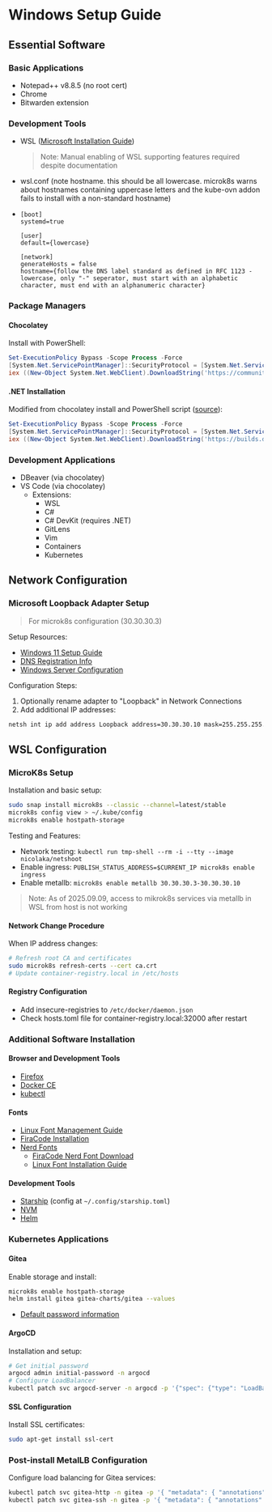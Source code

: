 # Windows Setup Guide

## Essential Software

### Basic Applications

- Notepad++ v8.8.5 (no root cert)
- Chrome
- Bitwarden extension

### Development Tools

- WSL ([Microsoft Installation Guide](https://learn.microsoft.com/en-us/windows/wsl/install))
  > Note: Manual enabling of WSL supporting features required despite documentation
- wsl.conf (note hostname. this should be all lowercase. microk8s warns about hostnames containing uppercase letters and the kube-ovn addon fails to install with a non-standard hostname)
- ```
  [boot]
  systemd=true
  
  [user]
  default={lowercase}
  
  [network]
  generateHosts = false
  hostname={follow the DNS label standard as defined in RFC 1123 - lowercase, only "-" seperator, must start with an alphabetic character, must end with an alphanumeric character}
  ```

### Package Managers

#### Chocolatey

Install with PowerShell:

```powershell
Set-ExecutionPolicy Bypass -Scope Process -Force
[System.Net.ServicePointManager]::SecurityProtocol = [System.Net.ServicePointManager]::SecurityProtocol -bor 3072
iex ((New-Object System.Net.WebClient).DownloadString('https://community.chocolatey.org/install.ps1'))
```

#### .NET Installation

Modified from chocolatey install and PowerShell script ([source](https://dotnet.microsoft.com/en-us/download/dotnet/scripts)):

```powershell
Set-ExecutionPolicy Bypass -Scope Process -Force
[System.Net.ServicePointManager]::SecurityProtocol = [System.Net.ServicePointManager]::SecurityProtocol -bor 3072
iex ((New-Object System.Net.WebClient).DownloadString('https://builds.dotnet.microsoft.com/dotnet/scripts/v1/dotnet-install.ps1'))
```

### Development Applications

- DBeaver (via chocolatey)
- VS Code (via chocolatey)
  - Extensions:
    - WSL
    - C#
    - C# DevKit (requires .NET)
    - GitLens
    - Vim
    - Containers
    - Kubernetes

## Network Configuration

### Microsoft Loopback Adapter Setup

> For microk8s configuration (30.30.30.3)

Setup Resources:

- [Windows 11 Setup Guide](https://www.linkedin.com/pulse/how-create-microsoft-loopback-adapter-windows-11-buddhika-wijesooriya-3mgle)
- [DNS Registration Info](https://learn.microsoft.com/en-us/answers/questions/344170/loopback-adapters-keep-getting-registered-in-dns-a)
- [Windows Server Configuration](https://docs.progress.com/bundle/loadmaster-technical-note-configuring-dsr-ltsf/page/Add-a-loopback-interface-on-Windows-Server-2012-2016-and-2019.html)

Configuration Steps:

1. Optionally rename adapter to "Loopback" in Network Connections
2. Add additional IP addresses:

```cmd
netsh int ip add address Loopback address=30.30.30.10 mask=255.255.255.0
```

## WSL Configuration

### MicroK8s Setup

Installation and basic setup:

```bash
sudo snap install microk8s --classic --channel=latest/stable
microk8s config view > ~/.kube/config
microk8s enable hostpath-storage
```

Testing and Features:

- Network testing: `kubectl run tmp-shell --rm -i --tty --image nicolaka/netshoot`
- Enable ingress: `PUBLISH_STATUS_ADDRESS=$CURRENT_IP microk8s enable ingress`
- Enable metallb: `microk8s enable metallb 30.30.30.3-30.30.30.10`

> Note: As of 2025.09.09, access to mikrok8s services via metallb in WSL from host is not working

#### Network Change Procedure

When IP address changes:

```bash
# Refresh root CA and certificates
sudo microk8s refresh-certs --cert ca.crt
# Update container-registry.local in /etc/hosts
```

#### Registry Configuration

- Add insecure-registries to `/etc/docker/daemon.json`
- Check hosts.toml file for container-registry.local:32000 after restart

### Additional Software Installation

#### Browser and Development Tools

- [Firefox](https://support.mozilla.org/en-US/kb/install-firefox-linux#w_install-firefox-deb-package-for-debian-based-distributions)
- [Docker CE](https://docs.docker.com/engine/install/ubuntu/)
- [kubectl](https://kubernetes.io/docs/tasks/tools/install-kubectl-linux/)

#### Fonts

- [Linux Font Management Guide](https://linuxconfig.org/how-to-install-and-manage-fonts-on-linux)
- [FiraCode Installation](https://github.com/tonsky/FiraCode/wiki/Linux-instructions#installing-with-a-package-manager)
- [Nerd Fonts](https://www.nerdfonts.com/)
  - [FiraCode Nerd Font Download](https://github.com/ryanoasis/nerd-fonts/releases/download/v3.4.0/FiraCode.zip)
  - [Linux Font Installation Guide](https://dev.to/pulkitsingh/install-nerd-fonts-or-any-fonts-easily-in-linux-2e3l)

#### Development Tools

- [Starship](https://starship.rs/) (config at `~/.config/starship.toml`)
- [NVM](https://github.com/nvm-sh/nvm?tab=readme-ov-file#install--update-script)
- [Helm](https://helm.sh/docs/intro/install/)

### Kubernetes Applications

#### Gitea

Enable storage and install:
```bash
microk8s enable hostpath-storage
helm install gitea gitea-charts/gitea --values
```

- [Default password information](https://gitea.com/gitea/helm-gitea#gitea)

#### ArgoCD

Installation and setup:

```bash
# Get initial password
argocd admin initial-password -n argocd
# Configure LoadBalancer
kubectl patch svc argocd-server -n argocd -p '{"spec": {"type": "LoadBalancer", "loadBalancerIP": "30.30.30.2"}}'
```

#### SSL Configuration

Install SSL certificates:

```bash
sudo apt-get install ssl-cert
```

### Post-install MetalLB Configuration

Configure load balancing for Gitea services:

```bash
kubectl patch svc gitea-http -n gitea -p '{ "metadata": { "annotations": { "metallb.io/allow-shared-ip": "gitea-30.30.30.3"}}, "spec": {"loadBalancerIP": "30.30.30.3"}}'
kubectl patch svc gitea-ssh -n gitea -p '{ "metadata": { "annotations": { "metallb.io/allow-shared-ip": "gitea-30.30.30.3"}}, "spec": {"loadBalancerIP": "30.30.30.3"}}'
```


